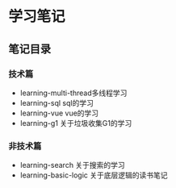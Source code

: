 # 学习笔记

## 笔记目录

### 技术篇

- learning-multi-thread多线程学习
- learning-sql sql的学习
- learning-vue vue的学习
- learning-g1 关于垃圾收集G1的学习

### 非技术篇

- learning-search 关于搜索的学习
- learning-basic-logic 关于底层逻辑的读书笔记
